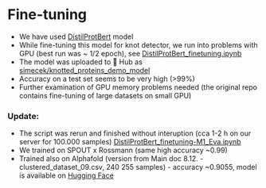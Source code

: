 # Fine-tuning

- We have used [DistilProtBert](https://huggingface.co/yarongef/DistilProtBert) model 
- While fine-tuning this model for knot detector, we run into problems with GPU (best run was ~ 1/2 epoch), see [DistilProtBert_finetuning.ipynb](DistilProtBert_finetuning.ipynb)
- The model was uploaded to 🤗 Hub as [simecek/knotted_proteins_demo_model](https://huggingface.co/simecek/knotted_proteins_demo_model)
- Accuracy on a test set seems to be very high (>99%)
- Further examination of GPU memory problems needed (the original repo contains fine-tuning of large datasets on small GPU)

### Update:

- The script was rerun and finished without interuption (cca 1-2 h on our server for 100.000 samples) [DistilProtBert_finetuning-M1_Eva.ipynb](DistilProtBert_finetuning-M1_Eva.ipynb)
- We trained on SPOUT x Rossmann (same high accuracy ~0.99)
- Trained also on Alphafold (version from Main doc 8.12. - clustered_dataset_09.csv, 240 255 samples) - accuracy ~0.9055, model is available on [Hugging Face](https://huggingface.co/EvaKlimentova/knots_distillprotbert_alphafold)
